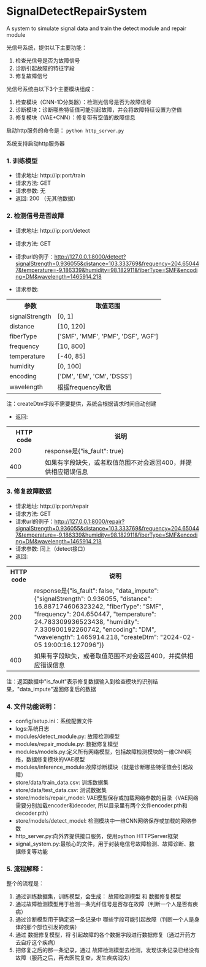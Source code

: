 # SignalDetectRepairSystem

A system to simulate signal data and train the detect module and repair module

光信号系统，提供以下主要功能：
1. 检查光信号是否为故障信号
2. 诊断引起故障的特征字段
2. 修复故障信号

光信号系统由以下3个主要模块组成：
1. 检查模块（CNN-1D分类器）：检测光信号是否为故障信号
2. 诊断模块：诊断哪些特征值可能引起故障，并会将故障特征设置为空值
3. 修复模块（VAE+CNN）：修复带有空值的故障信息

启动http服务的命令是：
`
python http_server.py
`

系统支持启动http服务器
### 1. 训练模型
* 请求地址: http://ip:port/train
* 请求方法: GET
* 请求参数: 无
* 返回: 200 （无其他数据）


### 2. 检测信号是否故障
* 请求地址: http://ip:port/detect
* 请求方法: GET
* 请求url的例子：http://127.0.0.1:8000/detect?signalStrength=0.936055&distance=103.333769&frequency=204.650447&temperature=-9.186339&humidity=98.182911&fiberType=SMF&encoding=DM&wavelength=1465914.218

* 请求参数: 
<table>
  <tr>
    <th>参数</th>
    <th>取值范围</th>
  </tr>
  <tr>
    <td>signalStrength</td>
    <td>[0, 1]</td>
  </tr>
  <tr>
    <td>distance</td>
    <td>[10, 120]</td>
  </tr>
  <tr>
    <td>fiberType</td>
    <td>['SMF', 'MMF', 'PMF', 'DSF', 'AGF']</td>
  </tr>
  <tr>
    <td>frequency</td>
    <td>[10, 800]</td>
  </tr>
  <tr>
    <td>temperature</td>
    <td>[-40, 85]</td>
  </tr>
  <tr>
    <td>humidity</td>
    <td>[0, 100]</td>
  </tr>
  <tr>
    <td>encoding</td>
    <td>['DM', 'EM', 'CM', 'DSSS']</td>
  </tr>
  <tr>
    <td>wavelength</td>
    <td>根据frequency取值</td>
  </tr>
</table>  
注：createDtm字段不需要提供，系统会根据请求时间自动创建

* 返回:
<table>
  <tr>
    <th>HTTP code</th>
    <th>说明</th>
  </tr>
  <tr>
    <td>200</td>
    <td>response是{"is_fault": true}</td>
  </tr>
  <tr>
    <td>400</td>
    <td>如果有字段缺失，或者取值范围不对会返回400，并提供相应错误信息</td>
  </tr>
</table>  

### 3. 修复故障数据
* 请求地址: http://ip:port/repair
* 请求方法: GET
* 请求url的例子：http://127.0.0.1:8000/repair?signalStrength=0.936055&distance=103.333769&frequency=204.650447&temperature=-9.186339&humidity=98.182911&fiberType=SMF&encoding=DM&wavelength=1465914.218
* 请求参数: 同上（detect接口）
* 返回:
<table>
  <tr>
    <th>HTTP code</th>
    <th>说明</th>
  </tr>
  <tr>
    <td>200</td>
    <td>response是{"is_fault": false, "data_impute": {"signalStrength": 0.936055, "distance": 16.887174606323242, "fiberType": "SMF", "frequency": 204.650447, "temperature": 24.783309936523438, "humidity": 7.330900192260742, "encoding": "DM", "wavelength": 1465914.218, "createDtm": "2024-02-05 19:00:16.127096"}}</td>
  </tr>
  <tr>
    <td>400</td>
    <td>如果有字段缺失，或者取值范围不对会返回400，并提供相应错误信息</td>
  </tr>
</table>  
注：返回数据中"is_fault"表示修复数据输入到检查模块的识别结果，"data_impute"返回修复后的数据



### 4. 文件功能说明：
* config/setup.ini：系统配置文件
* logs:系统日志
* modules/detect_module.py: 故障检测模型
* modules/repair_module.py: 数据修复模型
* modules/models.py:定义所有网络模型，包括故障检测模块的一维CNN网络，数据修复模块的VAE模型
* modules/inference_module:故障诊断模块（就是诊断哪些特征值会引起故障）
* store/data/train_data.csv: 训练数据集
* store/data/test_data.csv: 测试数据集
* store/models/repair_model: VAE模型保存或加载网络参数的目录（VAE网络需要分别加载encoder和decoder, 所以目录里有两个文件encoder.pth和decoder.pth）
* store/models/detect_model: 检测模块中一维CNN网络保存或加载的网络参数
* http_server.py:向外界提供接口服务，使用python HTTPServer框架
* signal_system.py:最核心的文件，用于封装电信号故障检测、故障诊断、数据修复等功能

### 5. 流程解释：
整个的流程是：
1. 通过训练数据集，训练模型，会生成： 故障检测模型 和  数据修复模型
2. 通过故障检测模型用于检测一条光纤信号是否存在故障（判断一个人是否有疾病）
3. 通过诊断模型用于确定这一条记录中 哪些字段可能引起故障（判断一个人是身体的那个部位引发的疾病）
4. 通过 数据修复模型，将 引起故障的各个数据字段进行数据修复（通过开药方去自疗这个疾病）
5. 把修复之后的那一条记录，通过 故障检测模型去检测，发现该条记录已经没有故障（服药之后，再去医院复查，发生疾病消失）